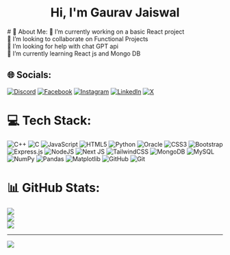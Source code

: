 <h1 align="center">Hi, I'm Gaurav Jaiswal</h1>
# 💫 About Me:
🔭 I’m currently working on a basic React project<br>👯 I’m looking to collaborate on Functional Projects<br>🤝 I’m looking for help with chat GPT api<br>🌱 I’m currently learning React js and Mongo DB<br>


## 🌐 Socials:
[![Discord](https://img.shields.io/badge/Discord-%237289DA.svg?logo=discord&logoColor=white)](https://discord.gg/gaurav31) [![Facebook](https://img.shields.io/badge/Facebook-%231877F2.svg?logo=Facebook&logoColor=white)](https://m.facebook.com/profile.php?id=100024295104204) [![Instagram](https://img.shields.io/badge/Instagram-%23E4405F.svg?logo=Instagram&logoColor=white)](https://instagram.com/gaurav_shivin) [![LinkedIn](https://img.shields.io/badge/LinkedIn-%230077B5.svg?logo=linkedin&logoColor=white)](https://linkedin.com/in/gaurav005) [![X](https://img.shields.io/badge/X-black.svg?logo=X&logoColor=white)](https://x.com/@GauravJ85182753) 

# 💻 Tech Stack:
![C++](https://img.shields.io/badge/c++-%2300599C.svg?style=for-the-badge&logo=c%2B%2B&logoColor=white) ![C](https://img.shields.io/badge/c-%2300599C.svg?style=for-the-badge&logo=c&logoColor=white) ![JavaScript](https://img.shields.io/badge/javascript-%23323330.svg?style=for-the-badge&logo=javascript&logoColor=%23F7DF1E) ![HTML5](https://img.shields.io/badge/html5-%23E34F26.svg?style=for-the-badge&logo=html5&logoColor=white) ![Python](https://img.shields.io/badge/python-3670A0?style=for-the-badge&logo=python&logoColor=ffdd54) ![Oracle](https://img.shields.io/badge/Oracle-F80000?style=for-the-badge&logo=oracle&logoColor=white) ![CSS3](https://img.shields.io/badge/css3-%231572B6.svg?style=for-the-badge&logo=css3&logoColor=white) ![Bootstrap](https://img.shields.io/badge/bootstrap-%238511FA.svg?style=for-the-badge&logo=bootstrap&logoColor=white) ![Express.js](https://img.shields.io/badge/express.js-%23404d59.svg?style=for-the-badge&logo=express&logoColor=%2361DAFB) ![NodeJS](https://img.shields.io/badge/node.js-6DA55F?style=for-the-badge&logo=node.js&logoColor=white) ![Next JS](https://img.shields.io/badge/Next-black?style=for-the-badge&logo=next.js&logoColor=white) ![TailwindCSS](https://img.shields.io/badge/tailwindcss-%2338B2AC.svg?style=for-the-badge&logo=tailwind-css&logoColor=white) ![MongoDB](https://img.shields.io/badge/MongoDB-%234ea94b.svg?style=for-the-badge&logo=mongodb&logoColor=white) ![MySQL](https://img.shields.io/badge/mysql-4479A1.svg?style=for-the-badge&logo=mysql&logoColor=white) ![NumPy](https://img.shields.io/badge/numpy-%23013243.svg?style=for-the-badge&logo=numpy&logoColor=white) ![Pandas](https://img.shields.io/badge/pandas-%23150458.svg?style=for-the-badge&logo=pandas&logoColor=white) ![Matplotlib](https://img.shields.io/badge/Matplotlib-%23ffffff.svg?style=for-the-badge&logo=Matplotlib&logoColor=black) ![GitHub](https://img.shields.io/badge/github-%23121011.svg?style=for-the-badge&logo=github&logoColor=white) ![Git](https://img.shields.io/badge/git-%23F05033.svg?style=for-the-badge&logo=git&logoColor=white)
# 📊 GitHub Stats:
![](https://github-readme-stats.vercel.app/api?username=GAuravJaiswaI&theme=dark&hide_border=false&include_all_commits=false&count_private=false)<br/>
![](https://github-readme-streak-stats.herokuapp.com/?user=GAuravJaiswaI&theme=dark&hide_border=false)<br/>
![](https://github-readme-stats.vercel.app/api/top-langs/?username=GAuravJaiswaI&theme=dark&hide_border=false&include_all_commits=false&count_private=false&layout=compact)

---
[![](https://visitcount.itsvg.in/api?id=GAuravJaiswaI&icon=5&color=0)](https://visitcount.itsvg.in)

<!-- Proudly created with GPRM ( https://gprm.itsvg.in ) -->
